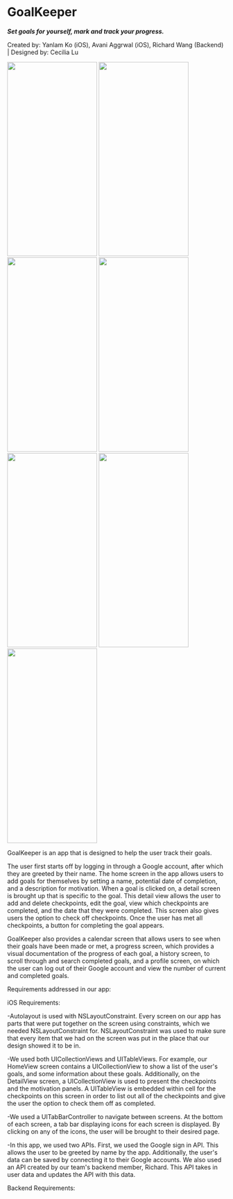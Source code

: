 # GoalKeeper
<strong> <i> Set goals for yourself, mark and track your progress. </i> </strong> 

Created by: Yanlam Ko (iOS), Avani Aggrwal (iOS), Richard Wang (Backend) | Designed by: Cecilia Lu


<img src="https://github.com/YKo20010/GoalKeeperACRY/blob/master/screenshots/LoginView.png" width="207" height="447.5" />
<img src="https://github.com/YKo20010/GoalKeeperACRY/blob/master/screenshots/LoadView.png" width="207" height="447.5" />
<img src="https://github.com/YKo20010/GoalKeeperACRY/blob/master/screenshots/HomeView.png" width="207" height="447.5" />
<img src="https://github.com/YKo20010/GoalKeeperACRY/blob/master/screenshots/DeleteView.png" width="207" height="447.5" />
<img src="https://github.com/YKo20010/GoalKeeperACRY/blob/master/screenshots/CalendarView.png" width="207" height="447.5" />
<img src="https://github.com/YKo20010/GoalKeeperACRY/blob/master/screenshots/CalendarView2.png" width="207" height="447.5" />
<img src="https://github.com/YKo20010/GoalKeeperACRY/blob/master/screenshots/ProgressView.png" width="207" height="447.5" />


GoalKeeper is an app that is designed to help the user track their goals. 

The user first starts off by logging in through a Google account, after which they are greeted by their name. The home screen in the app allows users to add goals for themselves by setting a name, potential date of completion, and a description for motivation. When a goal is clicked on, a detail screen is brought up that is specific to the goal. This detail view allows the user to add and delete checkpoints, edit the goal, view which checkpoints are completed, and the date that they were completed. This screen also gives users the option to check off checkpoints. Once the user has met all checkpoints, a button for completing the goal appears. 

GoalKeeper also provides a calendar screen that allows users to see when their goals have been made or met, a progress screen, which provides a visual documentation of the progress of each goal, a history screen, to scroll through and search completed goals, and a profile screen, on which the user can log out of their Google account and view the number of current and completed goals. 

Requirements addressed in our app:

iOS Requirements:

-Autolayout is used with NSLayoutConstraint. Every screen on our app has parts that were put together on the screen using constraints, which we needed NSLayoutConstraint for. NSLayoutConstraint was used to make sure that every item that we had on the screen was put in the place that our design showed it to be in.

-We used both UICollectionViews and UITableViews. For example, our HomeView screen contains a UICollectionView to show a list of the user's goals, and some information about these goals. Additionally, on the DetailView screen, a UICollectionView is used to present the checkpoints and the motivation panels. A UITableView is embedded within cell for the checkpoints on this screen in order to list out all of the checkpoints and give the user the option to check them off as completed.

-We used a UITabBarController to navigate between screens. At the bottom of each screen, a tab bar displaying icons for each screen is displayed. By clicking on any of the icons, the user will be brought to their desired page.

-In this app, we used two APIs. First, we used the Google sign in API. This allows the user to be greeted by name by the app. Additionally, the user's data can be saved by connecting it to their Google accounts. We also used an API created by our team's backend member, Richard. This API takes in user data and updates the API with this data. 

Backend Requirements:


